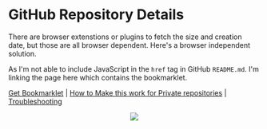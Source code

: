 # GitHub Repository Details
There are browser extenstions or plugins to fetch the size and creation date, but those are all browser dependent. Here's a browser independent solution.

As I'm not able to include JavaScript in the `href` tag in GitHub `README.md`. I'm linking the page here which contains the bookmarklet.

[Get Bookmarklet](https://www.syncwithtech.org/github-repos-size-creation-date/#bookmarklet) | [How to Make this work for Private repositories](https://www.syncwithtech.org/github-repos-size-creation-date/#privateorganizationrepositories) | [Troubleshooting](https://www.syncwithtech.org/github-repos-size-creation-date/#troubleshooting)

<p align="center">
  <img src="https://i.imgur.com/mTe5NSp.gif" />
</p>
